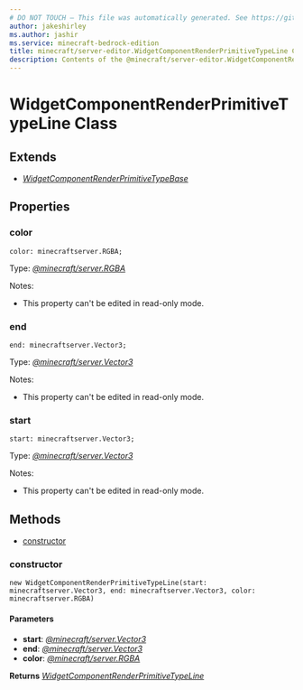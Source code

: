 ```yaml
---
# DO NOT TOUCH — This file was automatically generated. See https://github.com/mojang/minecraftapidocsgenerator to modify descriptions, examples, etc.
author: jakeshirley
ms.author: jashir
ms.service: minecraft-bedrock-edition
title: minecraft/server-editor.WidgetComponentRenderPrimitiveTypeLine Class
description: Contents of the @minecraft/server-editor.WidgetComponentRenderPrimitiveTypeLine class.
---
```

# WidgetComponentRenderPrimitiveTypeLine Class

## Extends
- [*WidgetComponentRenderPrimitiveTypeBase*](WidgetComponentRenderPrimitiveTypeBase.md)

## Properties

### **color**
`color: minecraftserver.RGBA;`

Type: [*@minecraft/server.RGBA*](../../minecraft/server/RGBA.md)

Notes:
  - This property can't be edited in read-only mode.

### **end**
`end: minecraftserver.Vector3;`

Type: [*@minecraft/server.Vector3*](../../minecraft/server/Vector3.md)

Notes:
  - This property can't be edited in read-only mode.

### **start**
`start: minecraftserver.Vector3;`

Type: [*@minecraft/server.Vector3*](../../minecraft/server/Vector3.md)

Notes:
  - This property can't be edited in read-only mode.

## Methods
- [constructor](#constructor)

### **constructor**
`
new WidgetComponentRenderPrimitiveTypeLine(start: minecraftserver.Vector3, end: minecraftserver.Vector3, color: minecraftserver.RGBA)
`

#### **Parameters**
- **start**: [*@minecraft/server.Vector3*](../../minecraft/server/Vector3.md)
- **end**: [*@minecraft/server.Vector3*](../../minecraft/server/Vector3.md)
- **color**: [*@minecraft/server.RGBA*](../../minecraft/server/RGBA.md)

**Returns** [*WidgetComponentRenderPrimitiveTypeLine*](WidgetComponentRenderPrimitiveTypeLine.md)
